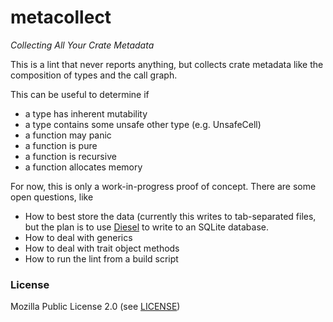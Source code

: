 # metacollect

*Collecting All Your Crate Metadata*

This is a lint that never reports anything, but collects crate metadata like
the composition of types and the call graph.

This can be useful to determine if

* a type has inherent mutability
* a type contains some unsafe other type (e.g. UnsafeCell)
* a function may panic
* a function is pure
* a function is recursive
* a function allocates memory

For now, this is only a work-in-progress proof of concept. There are some open
questions, like

* How to best store the data (currently this writes to tab-separated files, but
the plan is to use [Diesel](http://diesel.rs) to write to an SQLite database.
* How to deal with generics
* How to deal with trait object methods
* How to run the lint from a build script

### License

Mozilla Public License 2.0 (see [LICENSE](LICENSE))
